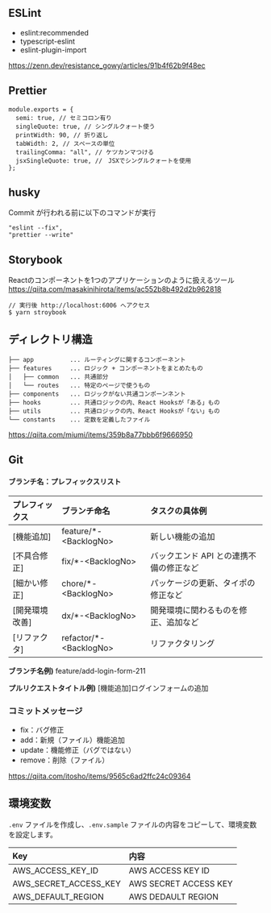 ## ESLint
- eslint:recommended
- typescript-eslint
- eslint-plugin-import

https://zenn.dev/resistance_gowy/articles/91b4f62b9f48ec

## Prettier

```
module.exports = {
  semi: true, // セミコロン有り
  singleQuote: true, // シングルクォート使う
  printWidth: 90, // 折り返し
  tabWidth: 2, // スペースの単位
  trailingComma: "all", // ケツカンマつける
  jsxSingleQuote: true, //　JSXでシングルクォートを使用
};
```

## husky

Commit が行われる前に以下のコマンドが実行

```
"eslint --fix",
"prettier --write"
```

## Storybook

Reactのコンポーネントを1つのアプリケーションのように扱えるツール
https://qiita.com/masakinihirota/items/ac552b8b492d2b962818
```
// 実行後 http://localhost:6006 へアクセス
$ yarn stroybook
```

## ディレクトリ構造

```
├── app          ... ルーティングに関するコンポーネント
├── features     ... ロジック + コンポーネントをまとめたもの
│   ├── common   ... 共通部分
│   └── routes   ... 特定のページで使うもの
├── components   ... ロジックがない共通コンポーンネント
├── hooks        ... 共通ロジックの内、React Hooksが「ある」もの
├── utils        ... 共通ロジックの内、React Hooksが「ない」もの
└── constants    ... 定数を定義したファイル
```
https://qiita.com/miumi/items/359b8a77bbb6f9666950

## Git

#### ブランチ名：プレフィックスリスト

| プレフィックス | ブランチ命名            | タスクの具体例                          |
| :------------- | :---------------------- | :-------------------------------------- |
| [機能追加]     | feature/\*-\<BacklogNo\>  | 新しい機能の追加                        |
| [不具合修正]   | fix/\*-\<BacklogNo\>      | バックエンド API との連携不備の修正など |
| [細かい修正]   | chore/\*-\<BacklogNo\>    | パッケージの更新、タイポの修正など      |
| [開発環境改善] | dx/\*-\<BacklogNo\>       | 開発環境に関わるものを修正、追加など    |
| [リファクタ]   | refactor/\*-\<BacklogNo\> | リファクタリング                        |

**ブランチ名例)**
feature/add-login-form-211

**プルリクエストタイトル例)**
[機能追加]ログインフォームの追加

### コミットメッセージ

- fix：バグ修正
- add：新規（ファイル）機能追加
- update：機能修正（バグではない）
- remove：削除（ファイル）

https://qiita.com/itosho/items/9565c6ad2ffc24c09364

## 環境変数

`.env` ファイルを作成し、`.env.sample` ファイルの内容をコピーして、環境変数を設定します。

| Key | 内容   |
| :------------- | :---------------------- |
| AWS_ACCESS_KEY_ID | AWS ACCESS KEY ID     |
| AWS_SECRET_ACCESS_KEY | AWS SECRET ACCESS KEY |
| AWS_DEFAULT_REGION | AWS DEDAULT REGION |